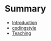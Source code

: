 # Summary

* [Introduction](README.md)
* [codingstyle](codingstyle/README.md)
* [Teaching](teaching/express/README.md)

